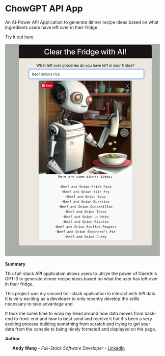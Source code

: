 # ChowGPT API App

An AI-Power API Application to generate dinner recipe ideas based on what ingredients users have left over in their fridge.

Try it out <a href=https://helpful-chatbot.onrender.com/>here</a>.

<img width="1254" alt="ChowGPT screenshot" src="./client/src/Assets/screenshot.png">

<b>Summary</b>

This full-stack API application allows users to utilize the power of OpenAi's GPT-3 to generate dinner recipe ideas based on what the user has left over in their fridge.

This project was my second full-stack application to interact with API data. It is very exciting as a developer to only recently develop the skills necessary to take advantage and

It took me some time to wrap my head around how data moves from back-end to front-end and how to best send and receive it but it's been a very exciting process building something from scratch and trying to get your data from the console to being nicely formated and displayed on the page.

<b>Author</b>

<ul><b>Andy Wang</b> - <i>Full-Stack Software Developer - </i><a href=https://www.linkedin.com/in/andy-wang-wreckcreation>LinkedIn</a>
